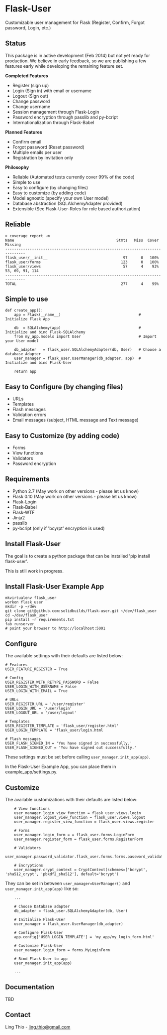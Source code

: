 Flask-User
==========

Customizable user management for Flask (Register, Confirm, Forgot password, Login, etc.)

Status
------
This package is in active development (Feb 2014) but not yet ready for production.
We believe in early feedback, so we are publishing a few features early
while developing the remaining feature set.

__Completed Features__

- Register (sign up)
- Login (Sign in) with email or username
- Logout (Sign out)
- Change password
- Change username
- Session management through Flask-Login
- Password encryption through passlib and py-bcript
- Internationalization through Flask-Babel

__Planned Features__

- Confirm email
- Forgot password (Reset password)
- Multiple emails per user
- Registration by invitation only

__Philosophy__

- Reliable (Automated tests currently cover 99% of the code)
- Simple to use
- Easy to configure (by changing files)
- Easy to customize (by adding code)
- Model agnostic (specify your own User model)
- Database abstraction (SQLAlchemyAdapter provided)
- Extensible (See Flask-User-Roles for role based authorization)


Reliable
--------
```
> coverage report -m
Name                                              Stmts   Miss  Cover   Missing
-------------------------------------------------------------------------------
flask_user/__init__                                  97      0   100%   
flask_user/forms                                    123      0   100%   
flask_user/views                                     57      4    93%   53, 69, 91, 114
-------------------------------------------------------------------------------
TOTAL                                               277      4    99%   
```

Simple to use
-------------

```
def create_app():
    app = Flask(__name__)                                   # Initialize Flask App
    
    db  = SQLAlchemy(app)                                   # Initialize and bind Flask-SQLAlchemy
    from my_app.models import User                          # Import your User model
    
    db_adapter   = flask_user.SQLAlchemyAdapter(db, User)   # Choose a database Adapter
    user_manager = flask_user.UserManager(db_adapter, app)  # Initialize and bind Flask-User
    
    return app
```


Easy to Configure (by changing files)
-------------------------------------

- URLs
- Templates
- Flash messages
- Validation errors
- Email messages (subject, HTML message and Text message)

Easy to Customize (by adding code)
----------------------------------

- Forms
- View functions
- Validators
- Password encryption

Requirements
------------

- Python 2.7 (May work on other versions - please let us know)
- Flask 0.10 (May work on other versions - please let us know)
- Flask-Login
- Flask-Babel
- Flask-WTF
- Jinja2
- passlib
- py-bcript (only if 'bcyrpt' encryption is used)

Install Flask-User
------------------

The goal is to create a python package that can be installed 'pip install flask-user'.  

This is still work in progress.

Install Flask-User Example App
------------------------------

```
mkvirtualenv flask_user
workon flask_user
mkdir -p ~/dev
git clone git@github.com:solidbuilds/flask-user.git ~/dev/flask_user
cd ~/dev/flask_user
pip install -r requirements.txt
fab runserver
# point your browser to http://localhost:5001
```

Configure
---------

The available settings with their defaults are listed below:

```
# Features
USER_FEATURE_REGISTER = True
   
# Config
USER_REGISTER_WITH_RETYPE_PASSWORD = False
USER_LOGIN_WITH_USERNAME = False
USER_LOGIN_WITH_EMAIL = True

# URLs
USER_REGISTER_URL = '/user/register'
USER_LOGIN_URL = '/user/login'
USER_LOGOUT_URL = '/user/logout'
    
# Templates
USER_REGISTER_TEMPLATE = 'flask_user/register.html'
USER_LOGIN_TEMPLATE = 'flask_user/login.html
    
# Flash messages
USER_FLASH_SIGNED_IN = 'You have signed in successfully.'
USER_FLASH_SIGNED_OUT = 'You have signed out successfully.'
```

These settings must be set before calling `user_manager.init_app(app)`.

In the Flask-User Example App, you can place them in example_app/settings.py.


Customize
---------

The available customizations with their defaults are listed below:

```
    # View functions
    user_manager.login_view_function = flask_user.views.login
    user_manager.logout_view_function = flask_user.views.logout
    user_manager.register_view_function = flask_user.views.register

    # Forms
    user_manager.login_form = = flask_user.forms.LoginForm
    user_manager.register_form = flask_user.forms.RegisterForm
    
    # Validators
    user_manager.password_validator.flask_user.forms.forms.password_validator

    # Encryptions
    user_manager.crypt_context = CryptContext(schemes=['bcrypt', 'sha512_crypt', 'pbkdf2_sha512'], default='bcrypt')
```

They can be set in between `user_manager=UserManager()` and `user_manager.init_app(app)` like so:

```
    ...

    # Choose Database adapter
    db_adapter = flask_user.SQLAlchemyAdapter(db, User)
    
    # Initialize Flask-User
    user_manager = flask_user.UserManager(db_adapter)

    # Configure Flask-User
    app.config['USER_LOGIN_TEMPLATE'] = 'my_app/my_login_form.html'

    # Customize Flask-User
    user_manager.login_form = forms.MyLoginForm

    # Bind Flask-User to app
    user_manager.init_app(app)
    
    ...
```

Documentation
-------------

TBD
    
Contact
-------
Ling Thio - ling.thio@gmail.com
